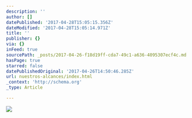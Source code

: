 ```yaml
---
description: ''
author: []
datePublished: '2017-04-28T15:05:15.356Z'
dateModified: '2017-04-28T15:05:14.971Z'
title: ''
publisher: {}
via: {}
inFeed: true
sourcePath: _posts/2017-04-26-f18d19ff-cda7-49c1-a636-4095307ecf4c.md
hasPage: true
starred: false
datePublishedOriginal: '2017-04-26T14:50:46.285Z'
url: nuestros-alcances/index.html
_context: 'http://schema.org'
_type: Article

---
```

![](https://the-grid-user-content.s3-us-west-2.amazonaws.com/2544f841-8bcf-4795-ba69-b351dd00932e.jpg)